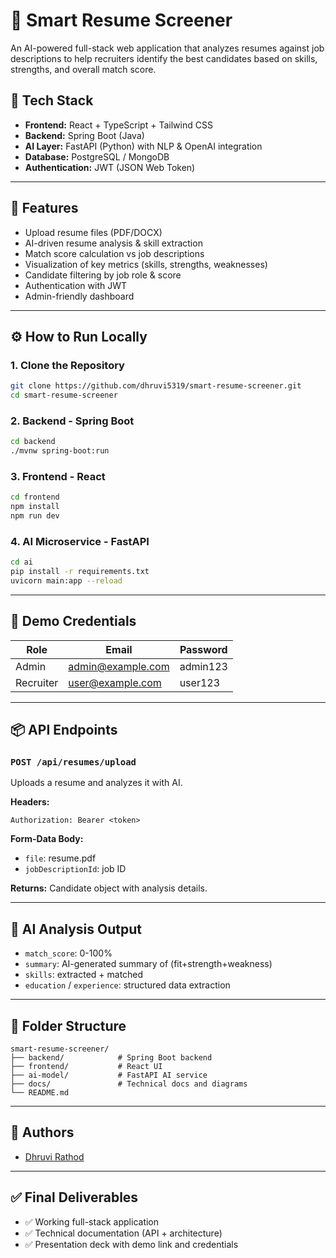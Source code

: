 
# 🧠 Smart Resume Screener

An AI-powered full-stack web application that analyzes resumes against job descriptions to help recruiters identify the best candidates based on skills, strengths, and overall match score.

## 🔧 Tech Stack

- **Frontend:** React + TypeScript + Tailwind CSS
- **Backend:** Spring Boot (Java)
- **AI Layer:** FastAPI (Python) with NLP & OpenAI integration
- **Database:** PostgreSQL / MongoDB
- **Authentication:** JWT (JSON Web Token)

---

## 📸 Features

- Upload resume files (PDF/DOCX)
- AI-driven resume analysis & skill extraction
- Match score calculation vs job descriptions
- Visualization of key metrics (skills, strengths, weaknesses)
- Candidate filtering by job role & score
- Authentication with JWT
- Admin-friendly dashboard

---

## ⚙️ How to Run Locally

### 1. Clone the Repository
```bash
git clone https://github.com/dhruvi5319/smart-resume-screener.git
cd smart-resume-screener
```

### 2. Backend - Spring Boot
```bash
cd backend
./mvnw spring-boot:run
```

### 3. Frontend - React
```bash
cd frontend
npm install
npm run dev
```

### 4. AI Microservice - FastAPI
```bash
cd ai
pip install -r requirements.txt
uvicorn main:app --reload
```

---

## 🔐 Demo Credentials

| Role | Email | Password |
|------|-------|----------|
| Admin | admin@example.com | admin123 |
| Recruiter | user@example.com | user123 |

---

## 📦 API Endpoints

### `POST /api/resumes/upload`
Uploads a resume and analyzes it with AI.

**Headers:**
```
Authorization: Bearer <token>
```

**Form-Data Body:**
- `file`: resume.pdf
- `jobDescriptionId`: job ID

**Returns:** Candidate object with analysis details.

---

## 🧠 AI Analysis Output

- `match_score`: 0-100%
- `summary`: AI-generated summary of (fit+strength+weakness)
- `skills`: extracted + matched
- `education` / `experience`: structured data extraction

---

## 📂 Folder Structure

```
smart-resume-screener/
├── backend/            # Spring Boot backend
├── frontend/           # React UI
├── ai-model/           # FastAPI AI service
├── docs/               # Technical docs and diagrams
└── README.md
```

---

## 📢 Authors

- [Dhruvi Rathod](https://github.com/dhruvi5319)

---

## ✅ Final Deliverables

- ✅ Working full-stack application
- ✅ Technical documentation (API + architecture)
- ✅ Presentation deck with demo link and credentials